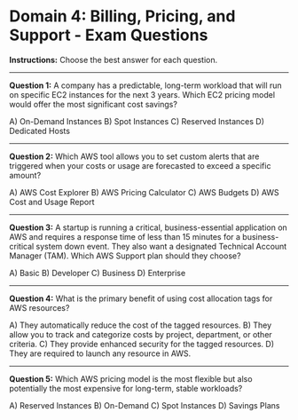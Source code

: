 # Domain 4: Billing, Pricing, and Support - Exam Questions

**Instructions:** Choose the best answer for each question.

---

**Question 1:** A company has a predictable, long-term workload that will run on specific EC2 instances for the next 3 years. Which EC2 pricing model would offer the most significant cost savings?

A) On-Demand Instances
B) Spot Instances
C) Reserved Instances
D) Dedicated Hosts

---

**Question 2:** Which AWS tool allows you to set custom alerts that are triggered when your costs or usage are forecasted to exceed a specific amount?

A) AWS Cost Explorer
B) AWS Pricing Calculator
C) AWS Budgets
D) AWS Cost and Usage Report

---

**Question 3:** A startup is running a critical, business-essential application on AWS and requires a response time of less than 15 minutes for a business-critical system down event. They also want a designated Technical Account Manager (TAM). Which AWS Support plan should they choose?

A) Basic
B) Developer
C) Business
D) Enterprise

---

**Question 4:** What is the primary benefit of using cost allocation tags for AWS resources?

A) They automatically reduce the cost of the tagged resources.
B) They allow you to track and categorize costs by project, department, or other criteria.
C) They provide enhanced security for the tagged resources.
D) They are required to launch any resource in AWS.

---

**Question 5:** Which AWS pricing model is the most flexible but also potentially the most expensive for long-term, stable workloads?

A) Reserved Instances
B) On-Demand
C) Spot Instances
D) Savings Plans